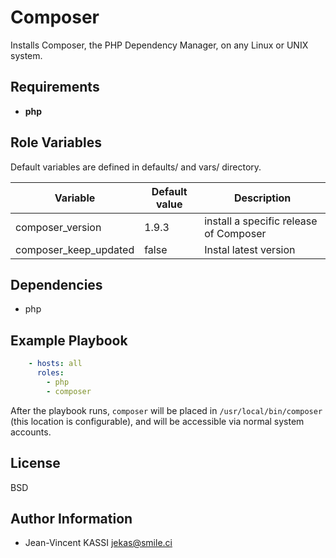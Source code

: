 Composer
=========

Installs Composer, the PHP Dependency Manager, on any Linux or UNIX system.

Requirements
----------------

* **php**

Role Variables
--------------

Default variables are defined in defaults/ and vars/ directory.

| Variable | Default value | Description |
| -------- | ------------- | ----------- |
| composer_version | 1.9.3 | install a specific release of Composer |
| composer_keep_updated | false | Instal latest version

## Dependencies

* php

## Example Playbook

```yml
    - hosts: all
      roles:
        - php
        - composer
```

After the playbook runs, `composer` will be placed in `/usr/local/bin/composer` (this location is configurable), and will be accessible via normal system accounts.

License
-------

BSD

Author Information
------------------

* Jean-Vincent KASSI <jekas@smile.ci>
